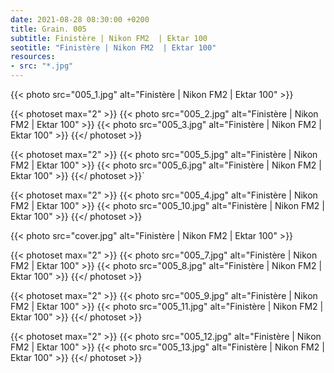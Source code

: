 ```yaml
---
date: 2021-08-28 08:30:00 +0200
title: Grain. 005
subtitle: Finistère | Nikon FM2  | Ektar 100
seotitle: "Finistère | Nikon FM2  | Ektar 100"
resources:
- src: "*.jpg"
---
```


{{< photo src="005_1.jpg" alt="Finistère | Nikon FM2  | Ektar 100" >}}

{{< photoset max="2" >}}
  {{< photo src="005_2.jpg" alt="Finistère | Nikon FM2  | Ektar 100" >}}
  {{< photo src="005_3.jpg" alt="Finistère | Nikon FM2  | Ektar 100" >}}
{{</ photoset >}}

{{< photoset max="2" >}}
  {{< photo src="005_5.jpg" alt="Finistère | Nikon FM2  | Ektar 100" >}}
  {{< photo src="005_6.jpg" alt="Finistère | Nikon FM2  | Ektar 100" >}}
{{</ photoset >}}`

{{< photoset max="2" >}}
  {{< photo src="005_4.jpg" alt="Finistère | Nikon FM2  | Ektar 100" >}}
  {{< photo src="005_10.jpg" alt="Finistère | Nikon FM2  | Ektar 100" >}}
{{</ photoset >}}

{{< photo src="cover.jpg" alt="Finistère | Nikon FM2  | Ektar 100" >}}

{{< photoset max="2" >}}
  {{< photo src="005_7.jpg" alt="Finistère | Nikon FM2  | Ektar 100" >}}
  {{< photo src="005_8.jpg" alt="Finistère | Nikon FM2  | Ektar 100" >}}
{{</ photoset >}}

{{< photoset max="2" >}}
  {{< photo src="005_9.jpg" alt="Finistère | Nikon FM2  | Ektar 100" >}}
  {{< photo src="005_11.jpg" alt="Finistère | Nikon FM2  | Ektar 100" >}}
{{</ photoset >}}

{{< photoset max="2" >}}
  {{< photo src="005_12.jpg" alt="Finistère | Nikon FM2  | Ektar 100" >}}
  {{< photo src="005_13.jpg" alt="Finistère | Nikon FM2  | Ektar 100" >}}
{{</ photoset >}}
